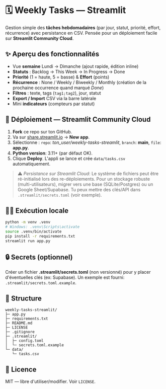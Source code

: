 # 🗓️ Weekly Tasks — Streamlit

Gestion simple des **tâches hebdomadaires** (par jour, statut, priorité, effort, récurrence) avec persistance en CSV.
Pensée pour un déploiement facile sur **Streamlit Community Cloud**.

## ✨ Aperçu des fonctionnalités
- Vue **semaine** Lundi → Dimanche (ajout rapide, édition inline)
- **Statuts** : Backlog → This Week → In Progress → Done
- **Priorité** (1 = haute, 5 = basse) & **Effort** (points)
- **Récurrence** : None / Weekly / Biweekly / Monthly (création de la prochaine occurrence quand marqué *Done*)
- **Filtres** : texte, tags (`tag1;tag2`), jour, statut
- **Export / Import** CSV via la barre latérale
- Mini **indicateurs** (compteurs par statut)

## 🚀 Déploiement — Streamlit Community Cloud
1. **Fork** ce repo sur ton GitHub.
2. Va sur [share.streamlit.io](https://share.streamlit.io) → **New app**.
3. Sélectionne : `repo`: *ton_user/weekly-tasks-streamlit*, `branch`: **main**, `file`: **app.py**.
4. **Python version**: 3.11+ (par défaut OK).  
5. Clique **Deploy**. L'appli se lance et crée `data/tasks.csv` automatiquement.

> ⚠️ *Persistance sur Streamlit Cloud*: Le système de fichiers peut être ré-initialisé lors des re-déploiements. Pour un stockage robuste (multi-utilisateurs), migrer vers une base (SQLite/Postgres) ou un Google Sheet/Supabase. Tu peux mettre des clés/API dans `.streamlit/secrets.toml` (voir exemple).

## 🧑‍💻 Exécution locale
```bash
python -m venv .venv
# Windows: .venv\Scripts\activate
source .venv/bin/activate
pip install -r requirements.txt
streamlit run app.py
```

## 🔒 Secrets (optionnel)
Créer un fichier **.streamlit/secrets.toml** (non versionné) pour y placer d'éventuelles clés (ex: Supabase).
Un exemple est fourni: `.streamlit/secrets.toml.example`.

## 📂 Structure
```
weekly-tasks-streamlit/
├─ app.py
├─ requirements.txt
├─ README.md
├─ LICENSE
├─ .gitignore
├─ .streamlit/
│  ├─ config.toml
│  └─ secrets.toml.example
└─ data/
   └─ tasks.csv
```

## 📝 Licence
MIT — libre d'utiliser/modifier. Voir `LICENSE`.